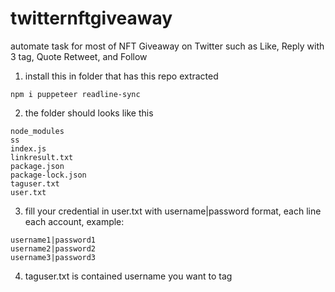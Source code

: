 # twitternftgiveaway

automate task for most of NFT Giveaway on Twitter such as Like, Reply with 3 tag, Quote Retweet, and Follow

1. install this in folder that has this repo extracted
```
npm i puppeteer readline-sync
```
2. the folder should looks like this
```
node_modules
ss
index.js
linkresult.txt
package.json
package-lock.json
taguser.txt
user.txt
```
3. fill your credential in user.txt with username|password format, each line each account, example:
```
username1|password1
username2|password2
username3|password3
```
4. taguser.txt is contained username you want to tag
